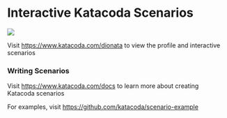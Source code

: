 # Interactive Katacoda Scenarios

[![](http://shields.katacoda.com/katacoda/dionata/count.svg)](https://www.katacoda.com/dionata "Get your profile on Katacoda.com")

Visit https://www.katacoda.com/dionata to view the profile and interactive scenarios

### Writing Scenarios
Visit https://www.katacoda.com/docs to learn more about creating Katacoda scenarios

For examples, visit https://github.com/katacoda/scenario-example
